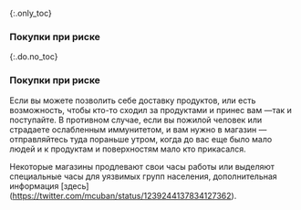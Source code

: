 {:.only_toc} 
 ### Покупки при риске 

 {:.do.no_toc} 
 ### Покупки при риске 

 Если вы можете позволить себе доставку продуктов, или есть возможность, чтобы кто-то сходил за продуктами и принес вам —так и поступайте. В противном случае, если вы пожилой человек или страдаете ослабленным иммунитетом, и вам нужно в магазин — отправляйтесь туда пораньше утром, когда до вас еще было мало людей и к продуктам и поверхностям мало кто прикасался. 

Некоторые магазины продлевают свои часы работы или выделяют специальные часы для уязвимых групп населения, дополнительная информация [здесь] (https://twitter.com/mcuban/status/1239244137834127362). 
